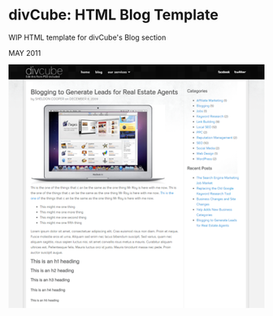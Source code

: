 # divCube: HTML Blog Template

WIP HTML template for divCube's Blog section

MAY 2011

![divCube](screenshot.png)
